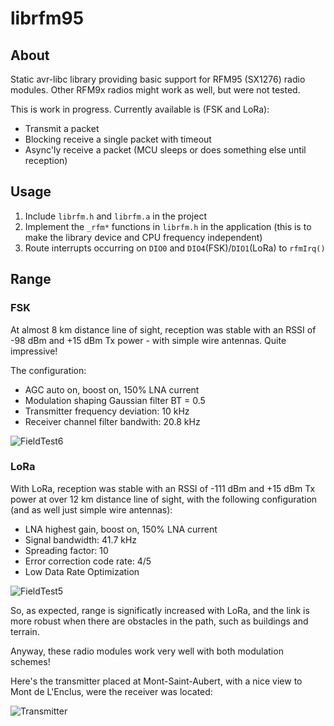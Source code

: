 # librfm95

## About

Static avr-libc library providing basic support for RFM95 (SX1276) radio modules.
Other RFM9x radios might work as well, but were not tested.  

This is work in progress. Currently available is (FSK and LoRa):

- Transmit a packet
- Blocking receive a single packet with timeout
- Async'ly receive a packet (MCU sleeps or does something else until reception) 

## Usage

1. Include `librfm.h` and `librfm.a` in the project
2. Implement the `_rfm*` functions in `librfm.h` in the application
(this is to make the library device and CPU frequency independent)
3. Route interrupts occurring on `DIO0` and `DIO4`(FSK)/`DIO1`(LoRa) to `rfmIrq()`

## Range

### FSK

At almost 8 km distance line of sight, reception was stable with an RSSI of -98 dBm 
and +15 dBm Tx power - with simple wire antennas. Quite impressive!

The configuration:

- AGC auto on, boost on, 150% LNA current
- Modulation shaping Gaussian filter BT = 0.5
- Transmitter frequency deviation: 10 kHz
- Receiver channel filter bandwith: 20.8 kHz

![FieldTest6](https://github.com/user-attachments/assets/7ba77a8e-1384-40ab-b151-372788e90d88)

### LoRa

With LoRa, reception was stable with an RSSI of -111 dBm and +15 dBm Tx power at 
over 12 km distance line of sight, with the following configuration (and as well 
just simple wire antennas):

- LNA highest gain, boost on, 150% LNA current
- Signal bandwidth: 41.7 kHz
- Spreading factor: 10
- Error correction code rate: 4/5
- Low Data Rate Optimization

![FieldTest5](https://github.com/user-attachments/assets/7f1d0ec2-f95d-472f-9510-919c16c1f7f6)

So, as expected, range is significatly increased with LoRa, and the link is more robust 
when there are obstacles in the path, such as buildings and terrain.  

Anyway, these radio modules work very well with both modulation schemes!  

Here's the transmitter placed at Mont-Saint-Aubert, with a nice view to Mont de L'Enclus,
were the receiver was located:

![Transmitter](https://github.com/user-attachments/assets/5ef7898a-f510-4f30-ab93-302a0ff44af7)
